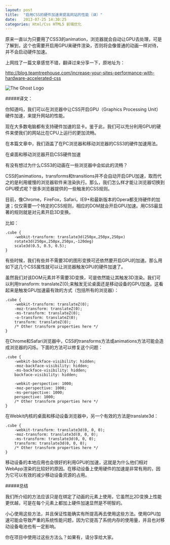 ```yaml
---
layout: post
title:  "启用CSS的硬件加速来提高网站的性能（译）"
date:   2013-07-25 14:30:25
categories: Html/Css HTML5 前端优化
---
```

原来一直以为只要用了CSS3的animation，浏览器就会自动让GPU去处理，可是了解到，这个也需要开启用GPU来硬件渲染，否则将会像普通的动画一样对待，并不会启动硬件加速。

上网找了一篇文章感觉不错，翻译过来分享一下，原地址为：

http://blog.teamtreehouse.com/increase-your-sites-performance-with-hardware-accelerated-css

![The Ghost Logo](/userfiles/images/hardware-accelerated-css.jpg)

#####译文：

你知道吗，我们可以在浏览器中让CSS开启GPU（Graphics Processing Unit）硬件加速，来提升网站的性能。

现在大多数电脑都有支持硬件加速的显卡。鉴于此，我们可以充分利用GPU的硬件来使我们的网站比在CPU上运行的更加流畅。

在本篇文章中，我们涵盖了在PC浏览器和移动浏览器的CSS3的硬件加速用法。

在桌面和移动浏览器开启CSS硬件加速

有没有想过为什么CSS3的动画在一些浏览器中会如此的流畅？

CSS的animations，transforms和transitions​并不会自动开启GPU加速，取而代之的是利用缓慢的浏览器软件来渲染执行。那么，我们怎么样才能让浏览器切换到GPU模式呢？很多浏览器提供的一些触发的CSS规则。

目前，像Chrome，FireFox，Safari，IE9+和最新版本的Opera都支持硬件的加速；仅仅需要一个特定的CSS规则，相应的DOM就会开启GPU加速。用CSS最显著的规则就是对元素开启3D变换。

比如：

    .cube {
        -webkit-transform: translate3d(250px,250px,250px)
        rotate3d(250px,250px,250px,-120deg)
        scale3d(0.5, 0.5, 0.5);
    }

有些时候，我们有些并不需要3D的图形变换可还依然要开启GPU的加速。那么用如下这几个CSS属性就可以让浏览器触发GPU的硬件加速了。

虽然我们对该DOM元素并不需要3D变换，可是依然能让其触发3D渲染。我们可以利用transform: translateZ(0);来触发无论桌面还是移动设备的GPU加速。这看起来是触发GPU加速最有效的方式（包括所有的浏览器）：

    .cube {
        -webkit-transform: translateZ(0);
        -moz-transform: translateZ(0);
        -ms-transform: translateZ(0);
        -o-transform: translateZ(0);
        transform: translateZ(0);
        /* Other transform properties here */
    }

在Chrome和Safari浏览器中，CSS的transforms方法或animations方法可能会造成浏览器的闪烁。下面的方法可以修复这个问题：

    .cube {
        -webkit-backface-visibility: hidden;
        -moz-backface-visibility: hidden;
        -ms-backface-visibility: hidden;
        backface-visibility: hidden;

        -webkit-perspective: 1000;
        -moz-perspective: 1000;
        -ms-perspective: 1000;
        perspective: 1000;
        /* Other transform properties here */
    }

在Webkit内核的桌面和移动设备浏览器中，另一个有效的方法是translate3d：

    .cube {
        -webkit-transform: translate3d(0, 0, 0);
        -moz-transform: translate3d(0, 0, 0);
        -ms-transform: translate3d(0, 0, 0);
        transform: translate3d(0, 0, 0);
        /* Other transform properties here */
    }

移动设备的本地应用也会很好的利用GPU的加速，这就是为什么他们相对WebApp渲染的比较好的原因。在移动设备上使用硬件的加速是非常有用的，因为它可以有效的减少移动设备资源的占用。

#####总结

我们所介绍的方法应该只是在绑定了动画的元素上使用，它虽然比2D变换上性能更优越，可是在每个元素上都加上硬件加速显然是不明智的。

小心使用这些方法，并且保证性能确实有所提高再去使用这些方法。使用GPU加速可能会导致严重的系统性能问题，因为它提高了系统内存的使用量，并且也对移动设备电池也有一定影响。

你在项目中使用过这些方法么？如果有，请分享给大家。
